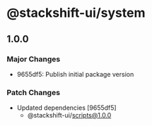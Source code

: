 # @stackshift-ui/system

## 1.0.0

### Major Changes

- 9655df5: Publish initial package version

### Patch Changes

- Updated dependencies [9655df5]
  - @stackshift-ui/scripts@1.0.0
